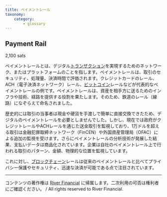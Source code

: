 ```yaml
---
title: ペイメントレール
taxonomy:
    category:
        - glossary
---
```


## Payment Rail
2,100 sats

ペイメントレールとは、デジタル[トランザクション](https://lostinbitcoin.sakuraweb.com/glossary/transaction/)を実現するためのネットワーク、またはプラットフォームのことを指します。ペイメントレールは、取引のセキュリティ、処理量、決済時間で評価されます。クレジットカードのレール、ACH（電子決済ネットワーク）レール、[ビットコイン](https://lostinbitcoin.sakuraweb.com/glossary/bitcoin/)レールなどが代表的なペイメントレールの例です。ペイメントレールは、資産を相手方に送るためのインフラや技術、経路を提供する役割を果たします。そのため、鉄道のレール（線路）になぞらえて命名されました。

歴史的には取引の当事者は現金や硬貨を手渡しで簡単に直接交換できたため、デジタルのペイメントレールを必要としませんでした。しかし、現在では政府がクレジットレールやACHレールを通じた送金取引を監視しており、1万ドルを超える取引は金融犯罪取締ネットワーク（FinCEN）や外国資産管理局（OFAC）による追加の監視を受けます。さらにペイメントレールの分析技術が発展した結果、支払いデータは商品化されています。企業は自社のペイメントレール上で行われる取引のパターン、金額、物理的な位置を監視しています。

これに対し、[ブロックチェーン](https://lostinbitcoin.sakuraweb.com/glossary/blockchain/)レールは従来のペイメントレールと比べてプライバシー保護やセキュリティ、迅速な決済が可能である点で注目されています。

---
コンテンツの著作権は [River Financial](https://river.com/) に帰属します。二次利用の可否は権利者にご確認ください。 / All rights reserved to River Financial.

